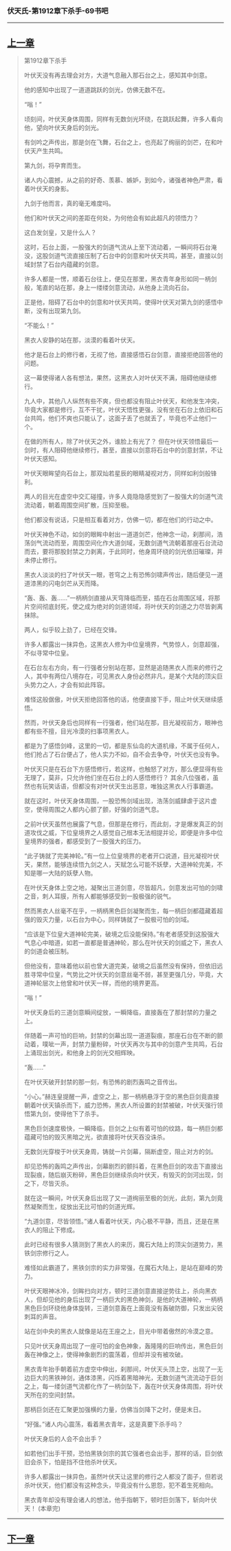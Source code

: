 ### 伏天氏-第1912章下杀手-69书吧

--------
[上一章](./2ac9d14b77ecaad94c72f13022e869fa.md)
--------


>
>
>
>第1912章下杀手
>
>叶伏天没有再去理会对方，大道气息融入那石台之上，感知其中剑意。
>
>他的感知中出现了一道道跳跃的剑光，仿佛无数不在。
>
>“嗡！”
>
>顷刻间，叶伏天身体周围，同样有无数剑光环绕，在跳跃起舞，许多人看向他，望向叶伏天身后的剑光。
>
>有剑吟之声传出，那是剑在飞舞，石台之上，也亮起了绚丽的剑芒，在和叶伏天产生共鸣。
>
>第九剑，将孕育而生。
>
>诸人内心震撼，从之前的好奇、羡慕、嫉妒，到如今，诸强者神色严肃，看着叶伏天的身影。
>
>九剑于他而言，真的毫无难度吗。
>
>他们和叶伏天之间的差距在何处，为何他会有如此超凡的领悟力？
>
>这白发剑皇，又是什么人？
>
>这时，石台上面，一股强大的剑道气流从上至下流动着，一瞬间将石台淹没，这股剑道气流直接压制了石台中的剑意和叶伏天共鸣，甚至，直接以剑域封禁了石台内蕴藏的剑意。
>
>许多人都是一愣，顺着石台往上，便见在那里，黑衣青年身形如同一柄剑般，笔直的站在那，身上一缕缕剑意流动，从他身上流向石台。
>
>正是他，阻碍了石台中的剑意和叶伏天共鸣，使得叶伏天对第九剑的感悟中断，没有出现第九剑。
>
>“不能么！”
>
>黑衣人安静的站在那，淡漠的看着叶伏天。
>
>他才是石台上的修行者，无视了他，直接感悟石台剑意，直接拒绝回答他的问题。
>
>这一幕使得诸人各有想法，果然，这黑衣人对叶伏天不满，阻碍他继续修行。
>
>九人中，其他八人纵然有些不爽，但也都没有阻止叶伏天，和他发生冲突，毕竟大家都是修行，互不干扰，叶伏天悟性更强，没有坐在石台上依旧和石台共鸣，他们不爽也只能认了，这面子丢了也就丢了，毕竟也不止他们一个。
>
>在做的所有人，除了叶伏天之外，谁脸上有光了？
>但在叶伏天领悟最后一剑时，有人阻碍他继续修行，甚至，直接以剑意将石台中的剑意封禁，不让叶伏天感知。
>
>叶伏天眼眸望向石台上，那双灿若星辰的眼睛凝视对方，同样如利剑般锋利。
>
>两人的目光在虚空中交汇碰撞，许多人竟隐隐感觉到了一股强大的剑道气流流动着，朝着周围空间扩散，压抑至极。
>
>他们都没有说话，只是相互看着对方，仿佛一切，都在他们的行动之中。
>
>叶伏天神色不动，如剑的眼眸中射出一道道剑芒，他神念一动，刹那间，浩荡剑气流动而至，周围空间化作大道剑域，无数剑道气流朝着那座石台流动而去，要将那股封禁之力剥离，于此同时，他身周环绕的剑光依旧璀璨，并未停止修行。
>
>黑衣人淡淡的扫了叶伏天一眼，苍穹之上有恐怖剑啸声传出，随后便见一道道漆黑的闪电剑芒从天而降。
>
>“轰、轰、轰……”一柄柄剑直接从天穹降临而至，插在石台周围区域，将那片空间彻底封死，使之成为绝对的剑道领域，将叶伏天的剑道之力尽皆剥离抹除。
>
>两人，似乎较上劲了，已经在交锋。
>
>许多人都露出一抹异色，这黑衣人修为中位皇境界，气势惊人，剑意超强，不似寻常中位皇。
>
>在石台左右方向，有一行强者分别站在那，显然是追随黑衣人而来的修行之人，其中有两位八境存在，可见黑衣人身份必然非凡，是某个大陆的顶尖巨头势力之人，才会有如此阵容。
>
>难怪这般倨傲，叶伏天拒绝回答他的话，他便直接下手，阻止叶伏天继续感悟。
>
>然而，叶伏天身后也同样有一行强者，他们站在那，目光凝视前方，眼神也都有些不擅，目光冷漠的扫事项黑衣人。
>
>都是为了感悟剑峰，这里的一切，都是东仙岛的大道机缘，不属于任何人，他们抢占了石台便占了，他人实力不如，自不会去争夺，叶伏天也没有争。
>
>叶伏天只是在石台下方感悟修行，若这样，也触怒了对方，那么便显得有些无理了，莫非，只允许他们坐在石台上的人感悟修行？
>其余八位强者，虽然也有玩笑话语，但都没有对叶伏天生出恶意，唯独这黑衣人行事霸道。
>
>就在这时，叶伏天身体周围，一股恐怖剑域出现，浩荡剑威肆虐于这片虚空，使得周围之人都内心颤了颤，好强的剑道气息。
>
>之前叶伏天虽然也展露了气息，但那是在修行，而此刻，才是爆发真正的剑道攻伐之威，下位皇境界之人感觉自己根本无法相提并论，即便是许多中位皇境界的强者，都感受到了一股强大的压力。
>
>“此子铸就了完美神轮。”有一位上位皇境界的老者开口说道，目光凝视叶伏天，果然，能够连续悟九剑之人，天赋怎么可能不妖孽，大道神轮完美，不知是哪一大陆的妖孽人物。
>
>在叶伏天身体上空之地，凝聚出三道剑意，尽皆超凡，剑意发出可怕的剑啸之音，刺人耳膜，所有人都能够感受到一股极强的锐气。
>
>然而黑衣人丝毫不在乎，一柄柄黑色巨剑凝聚而生，每一柄巨剑都蕴藏着超强的毁灭力量，以石台为中心，同样铸就了一股极可怕的剑域。
>
>“应该是下位皇大道神轮完美，破境之后没能保持。”有老者感受到这股强大气息心中暗道，如若一直都是普通神轮，那么在叶伏天的剑威之下，黑衣人的剑道会被压制。
>
>但他没有，意味着他以前也曾大道完美，破境之后虽然没有保持，但依旧远胜寻常中位皇，气势比之叶伏天的剑意丝毫不弱，甚至更强几分，毕竟，大道神轮层次上他曾和叶伏天一样，而他的境界更高。
>
>“嗡！”
>
>叶伏天身后的三道剑意瞬间绽放，一瞬降临，直接轰在了那封禁的力量之上。
>
>伴随着一声可怕的巨响，封禁的剑幕出现一道道裂痕，那座石台在不断的颤动着，噗呲一声，封禁力量粉碎，叶伏天再次与其中的剑意产生共鸣，石台上涌现出剑光，和他身上的剑光交相辉映。
>
>“轰……”
>
>在叶伏天破开封禁的那一刻，有恐怖的剧烈轰鸣之音传出。
>
>“小心。”赫连皇提醒一声，虚空之上，那一柄柄悬浮于空的黑色巨剑竟直接朝着叶伏天镇杀而下，威力恐怖，黑衣人所设置的封禁被破，叶伏天强行领悟第九剑，使得他下了杀手。
>
>黑色巨剑速度极快，一瞬降临，巨剑之上似有着可怕的纹路，每一柄巨剑都蕴藏可怕的毁灭黑暗之光，欲直接将叶伏天吞没诛杀。
>
>无数剑光穿梭于叶伏天身周，铸就一片剑幕，隔断虚空，阻止对方的剑。
>
>却见恐怖的轰鸣之声传出，剑幕剧烈的颤抖着，在黑色巨剑的攻击下直接出现裂痕，随后崩灭粉碎，黑色巨剑继续杀向叶伏天，有毁灭的剑河出现，剑之下，尽皆灭杀。
>
>就在这一瞬间，叶伏天身后出现了又一道绚丽至极的剑光，此刻，第九剑竟然凝聚而生，绽放出无比可怕的剑道光辉。
>
>“九道剑意，尽皆领悟。”诸人看着叶伏天，内心极不平静，而且，还是在黑衣人的阻止下修成。
>
>此时已经有很多人猜测到了黑衣人的来历，魔石大陆上的顶尖剑道势力，黑铁剑宗修行之人。
>
>难怪如此霸道了，黑铁剑宗的实力非常强，在魔石大陆上，是站在巅峰的势力。
>
>叶伏天眼神冰冷，剑眸扫向对方，顿时三道剑意直接逆势往上，杀向黑衣人，但却见他的身后出现了一柄巨大的黑色神剑，是他的大道神轮，一柄柄黑色巨剑环绕他身体旋转，三道剑意轰在上面竟没有轰破防御，只发出尖锐刺耳的声音。
>
>站在剑中央的黑衣人就像是站在王座之上，目光中带着傲然的冷漠之意。
>
>只见叶伏天身周出现了一座可怕的金色神象，轰隆隆的巨响传出，黑色巨剑轰在神像之上，使得神象剧烈的震荡着，但却并没有被攻破。
>
>黑衣青年抬手朝着前方虚空中伸出，刹那间，叶伏天头顶上空，出现了一无边巨大的黑铁神剑，通体漆黑，闪烁着黑暗神光，无数剑道气流流动于巨剑之上，每一缕剑道气流都化作了一柄剑坠下，轰在叶伏天身体周围，将叶伏天所在的空间封禁。
>
>那柄巨剑还在汇聚更加强横的力量，仿佛当剑降下之时，便是末日。
>
>“好强。”诸人内心震荡，看着黑衣青年，这是真要下杀手吗？
>
>叶伏天身后的人会不会出手？
>
>如若他们出手干预，恐怕黑铁剑宗的其它强者也会出手，那样的话，巨剑依旧会杀下，怕是挡不住他杀叶伏天。
>
>许多人都露出一抹异色，虽然叶伏天让这里的修行之人都没了面子，但若说杀叶伏天，他们都没有这种念头，毕竟没有什么恩怨，犯不着生死相向。
>
>黑衣青年却没有理会诸人的想法，他手指朝下，顿时巨剑落下，斩向叶伏天！
>(本章完)
>
>

--------
[下一章](./17b39cb65c72dd6dd132db12a991f65d.md)
--------

